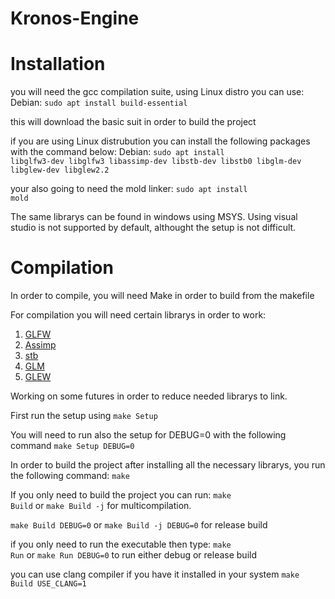 # Kronos-Engine

# Installation
you will need the gcc compilation suite, using Linux distro you can use:
Debian:
  <code>sudo apt install build-essential</code>
  
this will download the basic suit in order to build the project


if you are using Linux distrubution you can install the following packages with the command below:
Debian:
  <code>sudo apt install libglfw3-dev libglfw3 libassimp-dev libstb-dev libstb0 libglm-dev libglew-dev libglew2.2</code>
  
your also going to need the mold linker:
  <code>sudo apt install mold</code>

The same librarys can be found in windows using MSYS. Using visual studio is not supported by default, althought the setup is not difficult.

# Compilation
In order to compile, you will need Make in order to build from the makefile

For compilation you will need certain librarys in order to work:
1) <a href=https://www.glfw.org/>GLFW</a>
2) <a href=https://github.com/assimp/assimp>Assimp</a>
3) <a href=https://github.com/nothings/stb>stb</a>
4) <a href=https://github.com/g-truc/glm>GLM</a>
5) <a href=https://glew.sourceforge.net/>GLEW</a>

Working on some futures in order to reduce needed librarys to link.

First run the setup using
<code>make Setup</code>

You will need to run also the setup for DEBUG=0 with the following command
<code>make Setup DEBUG=0</code>

In order to build the project after installing all the necessary librarys, you run the following command:
  <code>make</code>

If you only need to build the project you can run:
<code>make Build</code> or <code>make Build -j</code> for multicompilation.

<code>make Build DEBUG=0</code> or <code>make Build -j DEBUG=0</code> for release build

if you only need to run the executable then type:
<code>make Run</code> or <code>make Run DEBUG=0</code> to run either debug or release build

you can use clang compiler if you have it installed in your system
<code>make Build USE_CLANG=1</code>
